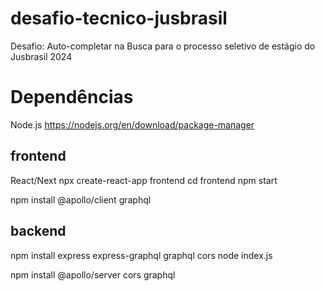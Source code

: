 # desafio-tecnico-jusbrasil
Desafio: Auto-completar na Busca para o processo seletivo de estágio do Jusbrasil 2024


# Dependências
Node.js 
    https://nodejs.org/en/download/package-manager

## frontend
React/Next
    npx create-react-app frontend
    cd frontend
    npm start

npm install @apollo/client graphql

## backend
npm install express express-graphql graphql cors
node index.js

npm install @apollo/server cors graphql